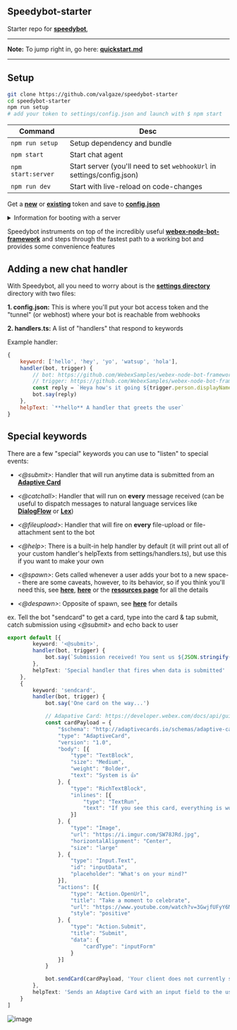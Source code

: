 ## Speedybot-starter

Starter repo for **[speedybot](https://www.npmjs.com/package/speedybot)**, 

---

**Note:** To jump right in, go here: **[quickstart.md](./quickstart.md)**

---


## Setup

```sh
git clone https://github.com/valgaze/speedybot-starter
cd speedybot-starter
npm run setup
# add your token to settings/config.json and launch with $ npm start
```

| **Command** | **Desc** |
| --- | --- |
| ```npm run setup``` | Setup dependency and bundle |
| ```npm start``` | Start chat agent |
| ```npm start:server``` | Start server (you'll need to set ```webhookUrl``` in settings/config.json) |
| ```npm run dev``` | Start with live-reload on code-changes |


Get a **[new](https://developer.webex.com/my-apps/new/bot)** or **[existing](https://developer.webex.com/my-apps)** token and save to **[config.json](./settings/config.json)**



<details><summary>Information for booting with a server</summary>

To boot with a server, deploy it and append "/speedybotwebhook" to the address

```json
{
    "token":"aaa-bbb-ccc-ddd",
    "webhookUrl":"https://123-45-678-910-987.ngrok.io/speedybotwebhook"
}
```

Boot the server with:

```sh
npm run start:server
```

If you want to test webhooks without deploying, you can obtain a 2-hour tunnel for testing with the following command

```
npx speedybot tunnel <port_number>
```

With the tunnel address, use it under webhookUrl

</details>


Speedybot instruments on top of the incredibly useful **[webex-node-bot-framework](https://github.com/WebexSamples/webex-node-bot-framework)** and steps through the fastest path to a working bot and provides some convenience features

## Adding a new chat handler

With Speedybot, all you need to worry about is the **[settings directory](https://github.com/valgaze/speedybot/tree/master/settings)** directory with two files:

**1. config.json:** This is where you'll put your bot access token and the "tunnel" (or webhost) where your bot is reachable from webhooks

**2. handlers.ts:** A list of "handlers" that respond to keywords

Example handler:

```js
{
	keyword: ['hello', 'hey', 'yo', 'watsup', 'hola'],
	handler(bot, trigger) {
		// bot: https://github.com/WebexSamples/webex-node-bot-framework#bot
		// trigger: https://github.com/WebexSamples/webex-node-bot-framework#trigger
		const reply = `Heya how's it going ${trigger.person.displayName}?`
		bot.say(reply)
	},
	helpText: `**hello** A handler that greets the user`
}
```

## Special keywords

There are a few "special" keywords you can use to "listen" to special events:

- *<@submit>*: Handler that will run anytime data is submitted from an **[Adaptive Card](https://developer.webex.com/docs/api/guides/cards)**

- *<@catchall>*: Handler that will run on **every** message received (can be useful to dispatch messages to natural language services like **[DialogFlow](https://cloud.google.com/dialogflow)** or **[Lex](https://aws.amazon.com/lex/)**)

- *<@fileupload>*: Handler that will fire on **every** file-upload or file-attachment sent to the bot

- *<@help>*: There is a built-in help handler by default (it will print out all of your custom handler's helpTexts from settings/handlers.ts), but use this if you want to make your own

- *<@spawn>*: Gets called whenever a user adds your bot to a new space-- there are some caveats, however, to its behavior, so if you think you'll need this, see **[here](https://github.com/WebexSamples/webex-node-bot-framework/blob/master/README.md#spawn)**, **[here](https://developer.webex.com/blog/a-deeper-dive-into-the-webex-bot-framework-for-node-js)** or the **[resources page](https://github.com/valgaze/speedybot/blob/master/docs/resources.md)** for all the details

- *<@despawn>*: Opposite of spawn, see **[here](https://github.com/WebexSamples/webex-node-bot-framework/#despawn)** for details

ex. Tell the bot "sendcard" to get a card, type into the card & tap submit, catch submission using *<@submit>* and echo back to user

```ts
export default [{
        keyword: '<@submit>',
        handler(bot, trigger) {
            bot.say(`Submission received! You sent us ${JSON.stringify(trigger.attachmentAction.inputs)}`)
        },
        helpText: 'Special handler that fires when data is submitted'
    },
    {
        keyword: 'sendcard',
        handler(bot, trigger) {
            bot.say('One card on the way...')

            // Adapative Card: https://developer.webex.com/docs/api/guides/cards
            const cardPayload = {
                "$schema": "http://adaptivecards.io/schemas/adaptive-card.json",
                "type": "AdaptiveCard",
                "version": "1.0",
                "body": [{
                    "type": "TextBlock",
                    "size": "Medium",
                    "weight": "Bolder",
                    "text": "System is 👍"
                }, {
                    "type": "RichTextBlock",
                    "inlines": [{
                        "type": "TextRun",
                        "text": "If you see this card, everything is working"
                    }]
                }, {
                    "type": "Image",
                    "url": "https://i.imgur.com/SW78JRd.jpg",
                    "horizontalAlignment": "Center",
                    "size": "large"
                }, {
                    "type": "Input.Text",
                    "id": "inputData",
                    "placeholder": "What's on your mind?"
                }],
                "actions": [{
                    "type": "Action.OpenUrl",
                    "title": "Take a moment to celebrate",
                    "url": "https://www.youtube.com/watch?v=3GwjfUFyY6M",
                    "style": "positive"
                }, {
                    "type": "Action.Submit",
                    "title": "Submit",
                    "data": {
                        "cardType": "inputForm"
                    }
                }]
            }

            bot.sendCard(cardPayload, 'Your client does not currently support Adaptive Cards')
        },
        helpText: 'Sends an Adaptive Card with an input field to the user'
    }
]
```





![image](https://raw.githubusercontent.com/valgaze/speedybot/master/docs/assets/healthcheck.gif)
